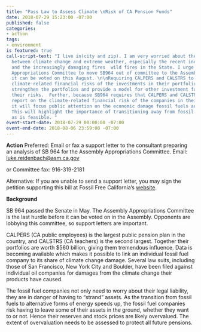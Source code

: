 ```yaml
---
title: "Pass Law to Assess Climate \nRisk of CA Pension Funds"
date: 2018-07-29 15:23:00 -07:00
published: false
categories:
- action
tags:
- environment
is featured: true
call-script-text: "I live in(city and zip). I am very worried about the relationship
  between climate change and extreme weather, especially the recent increases in drought,
  and the increasingly damaging fires  wild fires in the State. I urge the Assembly
  Appropriations Committee to move SB964 out of committee to the Assembly floor so
  it can be voted on this August. \n\nRequiring CALPERS and CALSTRS to consider the
  climate-related financial risks of the investments in their portfolios, SB 964 would
  strengthen the portfolios and provide a model for other investment funds to assess
  their risks.  Further, because SB964 requires that CALPERS and CALSTRS publicly
  report on the climate-related financial risk of the companies in their portfolios,
  it will focus public attention on the economic damage fossil fuels are creating.
  This will highlight the importance of transitioning away from fossil fuels as fast
  as is feasible. "
event-start-date: 2018-07-29 00:00:00 -07:00
event-end-date: 2018-08-06 23:59:00 -07:00
---
```


**Action**
Preferred:  Email or fax a support letter to the consultant preparing an analysis of SB 964 for the Assembly Appropriations Committee.
Email: luke.reidenbach@asm.ca.gov

or Committee fax: 916-319-2181

Alternative:  If you are unable to send a support letter, you may sign the petition supporting this bill at Fossil Free California’s [website](       actionnetwork.org/petitions/support-ffcas-climate-bill-sb-964).

**Background**

SB 964 passed the Senate in May. The Assembly Appropriations Committee is the last hurdle before it can be voted on in the Assembly. Opponents are lobbying this committee, so support letters are important.

CALPERS (CA public employees) is the largest public pension plan in the country, and CALSTRS (CA teachers) is the second largest. Together their portfolios are worth $560 billion, giving them tremendous influence. Data is becoming available which makes it possible to link an individual fossil fuel company to its share  of climate change damage. Several law suits, including those of San Francisco, New York City and Boulder, have been filed against individual oil companies for damages from the climate change their products have caused. 

The fossil fuel companies not only need to worry about their legal liability, they are in danger of having to “strand” assets. As the transition from fossil fuels to alternative forms of energy speeds up, the fossil fuel companies risk having to leave some of their assets in the ground, whether they want to or not. Hence their reserves and stock prices are likely overvalued. The extent of overvaluation needs to be assessed to protect all future pensions.